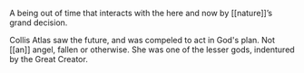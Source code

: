 A being out of time that interacts with the here and now by [[nature]]’s grand decision.

Collis Atlas saw the future, and was compeled to act in God's plan. Not [[an]] angel, fallen or otherwise. She was one of the lesser gods, indentured by the Great Creator.
